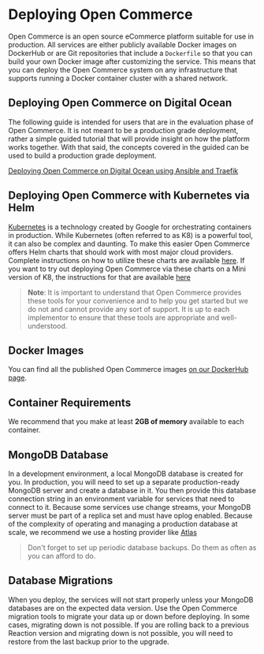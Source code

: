 # Deploying Open Commerce

Open Commerce is an open source eCommerce platform suitable for use in production. All services are either publicly available Docker images on DockerHub or are Git repositories that include a `Dockerfile` so that you can build your own Docker image after customizing the service. This means that you can deploy the Open Commerce system on any infrastructure that supports running a Docker container cluster with a shared network.

## Deploying Open Commerce on Digital Ocean

The following guide is intended for users that are in the evaluation phase of Open Commerce. It is not meant to be a production
grade deployment, rather a simple guided tutorial that will provide insight on how the platform works together. With that said,
the concepts covered in the guided can be used to build a production grade deployment.

[Deploying Open Commerce on Digital Ocean using Ansible and Traefik](https://github.com/reactioncommerce/proxy-traefik)

## Deploying Open Commerce with Kubernetes via Helm

[Kubernetes](https://kubernetes.io/) is a technology created by Google for orchestrating containers in production. While Kubernetes
(often referred to as K8) is a powerful tool, it can also be complex and daunting. To make this easier Open Commerce offers Helm
charts that should work with most major cloud providers. Complete instructions on how to utilize these charts are available [here](https://github.com/reactioncommerce/mailchimp-open-commerce-helm-chart/tree/develop/docs/cloud-deploy).
If you want to try out deploying Open Commerce via these charts on a Mini version of K8, the instructions for that are available [here](https://github.com/reactioncommerce/mailchimp-open-commerce-helm-chart/tree/develop/docs/local-deploy)

> **Note**: It is important to understand that Open Commerce provides these tools for your convenience and to help you get started but
we do not and cannot provide any sort of support. It is up to each implementor to ensure that these tools are appropriate and well-understood.

## Docker Images

You can find all the published Open Commerce images [on our DockerHub page](https://hub.docker.com/u/reactioncommerce).

## Container Requirements

We recommend that you make at least **2GB of memory** available to each container.

## MongoDB Database

In a development environment, a local MongoDB database is created for you. In production, you will need to set up a separate production-ready MongoDB server and create a database in it. You then provide this database connection string in an environment variable for services that need to connect to it.
Because some services use change streams, your MongoDB server must be part of a replica set and must have oplog enabled. Because of the complexity of operating
and managing a production database at scale, we recommend we use a hosting provider like [Atlas](https://www.mongodb.com/atlas)

> Don't forget to set up periodic database backups. Do them as often as you can afford to do.

## Database Migrations

When you deploy, the services will not start properly unless your MongoDB databases are on the expected data version. Use the Open Commerce migration tools to migrate your data up or down before deploying. In some cases, migrating down is not possible. If you are rolling back to a previous Reaction version and migrating down is not possible, you will need to restore from the last backup prior to the upgrade.
